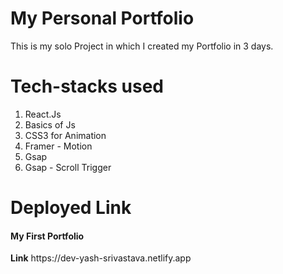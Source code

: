 # My Personal Portfolio 
This is my solo Project in which I created my Portfolio in 3 days.

# Tech-stacks used
1. React.Js
2. Basics of Js
3. CSS3 for Animation
4. Framer - Motion
5. Gsap
6. Gsap - Scroll Trigger

# Deployed Link
<h4>My First Portfolio</h4>
<b>Link</b>
https://dev-yash-srivastava.netlify.app
